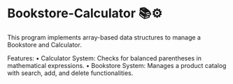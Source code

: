 # Bookstore-Calculator 📚⚙️
This program implements array-based data structures to manage a Bookstore and Calculator.

Features:
• Calculator System: Checks for balanced parentheses in mathematical expressions.
• Bookstore System: Manages a product catalog with search, add, and delete functionalities.
